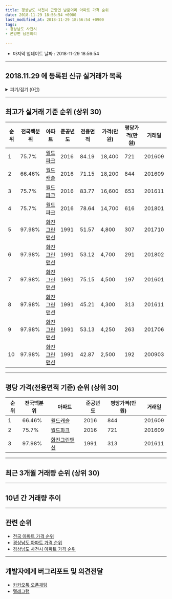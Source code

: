 ```yaml
---
title: 경상남도 사천시 곤양면 남문외리 아파트 가격 순위
date: 2018-11-29 18:56:54 +0900
last_modified_at: 2018-11-29 18:56:54 +0900
tags:
- 경상남도 사천시
- 곤양면 남문외리

---
```


* 마지막 업데이트 날짜 : 2018-11-29 18:56:54

---

## 2018.11.29 에 등록된 신규 실거래가 목록

<details>
<summary>펴기/접기 (0건)</summary>
<div markdown="1">

|아파트|준공년도|전용면적|가격(만원)|평당가격(만원)|거래일|전국백분위|
|---|---|---|---|---|---|---|
|없음|||||||


</div>
</details>

---

## 최고가 실거래 기준 순위 (상위 30)


|순위|전국백분위|아파트|준공년도|전용면적|가격(만원)|평당가격(만원)|거래일|
|---|---|---|---|---|---|---|---|
|1|75.7%|[월드파크](https://search.naver.com/search.naver?query=%EA%B2%BD%EC%83%81%EB%82%A8%EB%8F%84+%EC%82%AC%EC%B2%9C%EC%8B%9C+%EA%B3%A4%EC%96%91%EB%A9%B4+%EB%82%A8%EB%AC%B8%EC%99%B8%EB%A6%AC+%EC%9B%94%EB%93%9C%ED%8C%8C%ED%81%AC)|2016|84.19|18,400|721|201609|
|2|66.46%|[월드캐슬](https://search.naver.com/search.naver?query=%EA%B2%BD%EC%83%81%EB%82%A8%EB%8F%84+%EC%82%AC%EC%B2%9C%EC%8B%9C+%EA%B3%A4%EC%96%91%EB%A9%B4+%EB%82%A8%EB%AC%B8%EC%99%B8%EB%A6%AC+%EC%9B%94%EB%93%9C%EC%BA%90%EC%8A%AC)|2016|71.15|18,200|844|201609|
|3|75.7%|[월드파크](https://search.naver.com/search.naver?query=%EA%B2%BD%EC%83%81%EB%82%A8%EB%8F%84+%EC%82%AC%EC%B2%9C%EC%8B%9C+%EA%B3%A4%EC%96%91%EB%A9%B4+%EB%82%A8%EB%AC%B8%EC%99%B8%EB%A6%AC+%EC%9B%94%EB%93%9C%ED%8C%8C%ED%81%AC)|2016|83.77|16,600|653|201611|
|4|75.7%|[월드파크](https://search.naver.com/search.naver?query=%EA%B2%BD%EC%83%81%EB%82%A8%EB%8F%84+%EC%82%AC%EC%B2%9C%EC%8B%9C+%EA%B3%A4%EC%96%91%EB%A9%B4+%EB%82%A8%EB%AC%B8%EC%99%B8%EB%A6%AC+%EC%9B%94%EB%93%9C%ED%8C%8C%ED%81%AC)|2016|78.64|14,700|616|201801|
|5|97.98%|[화진그린맨션](https://search.naver.com/search.naver?query=%EA%B2%BD%EC%83%81%EB%82%A8%EB%8F%84+%EC%82%AC%EC%B2%9C%EC%8B%9C+%EA%B3%A4%EC%96%91%EB%A9%B4+%EB%82%A8%EB%AC%B8%EC%99%B8%EB%A6%AC+%ED%99%94%EC%A7%84%EA%B7%B8%EB%A6%B0%EB%A7%A8%EC%85%98)|1991|51.57|4,800|307|201710|
|6|97.98%|[화진그린맨션](https://search.naver.com/search.naver?query=%EA%B2%BD%EC%83%81%EB%82%A8%EB%8F%84+%EC%82%AC%EC%B2%9C%EC%8B%9C+%EA%B3%A4%EC%96%91%EB%A9%B4+%EB%82%A8%EB%AC%B8%EC%99%B8%EB%A6%AC+%ED%99%94%EC%A7%84%EA%B7%B8%EB%A6%B0%EB%A7%A8%EC%85%98)|1991|53.12|4,700|291|201802|
|7|97.98%|[화진그린맨션](https://search.naver.com/search.naver?query=%EA%B2%BD%EC%83%81%EB%82%A8%EB%8F%84+%EC%82%AC%EC%B2%9C%EC%8B%9C+%EA%B3%A4%EC%96%91%EB%A9%B4+%EB%82%A8%EB%AC%B8%EC%99%B8%EB%A6%AC+%ED%99%94%EC%A7%84%EA%B7%B8%EB%A6%B0%EB%A7%A8%EC%85%98)|1991|75.15|4,500|197|201601|
|8|97.98%|[화진그린맨션](https://search.naver.com/search.naver?query=%EA%B2%BD%EC%83%81%EB%82%A8%EB%8F%84+%EC%82%AC%EC%B2%9C%EC%8B%9C+%EA%B3%A4%EC%96%91%EB%A9%B4+%EB%82%A8%EB%AC%B8%EC%99%B8%EB%A6%AC+%ED%99%94%EC%A7%84%EA%B7%B8%EB%A6%B0%EB%A7%A8%EC%85%98)|1991|45.21|4,300|313|201611|
|9|97.98%|[화진그린맨션](https://search.naver.com/search.naver?query=%EA%B2%BD%EC%83%81%EB%82%A8%EB%8F%84+%EC%82%AC%EC%B2%9C%EC%8B%9C+%EA%B3%A4%EC%96%91%EB%A9%B4+%EB%82%A8%EB%AC%B8%EC%99%B8%EB%A6%AC+%ED%99%94%EC%A7%84%EA%B7%B8%EB%A6%B0%EB%A7%A8%EC%85%98)|1991|53.13|4,250|263|201706|
|10|97.98%|[화진그린맨션](https://search.naver.com/search.naver?query=%EA%B2%BD%EC%83%81%EB%82%A8%EB%8F%84+%EC%82%AC%EC%B2%9C%EC%8B%9C+%EA%B3%A4%EC%96%91%EB%A9%B4+%EB%82%A8%EB%AC%B8%EC%99%B8%EB%A6%AC+%ED%99%94%EC%A7%84%EA%B7%B8%EB%A6%B0%EB%A7%A8%EC%85%98)|1991|42.87|2,500|192|200903|


---

## 평당 가격(전용면적 기준) 순위 (상위 30)


|순위|전국백분위|아파트|준공년도|평당가격(만원)|거래일|
|---|---|---|---|---|---|
|1|66.46%|[월드캐슬](https://search.naver.com/search.naver?query=%EA%B2%BD%EC%83%81%EB%82%A8%EB%8F%84+%EC%82%AC%EC%B2%9C%EC%8B%9C+%EA%B3%A4%EC%96%91%EB%A9%B4+%EB%82%A8%EB%AC%B8%EC%99%B8%EB%A6%AC+%EC%9B%94%EB%93%9C%EC%BA%90%EC%8A%AC)|2016|844|201609|
|2|75.7%|[월드파크](https://search.naver.com/search.naver?query=%EA%B2%BD%EC%83%81%EB%82%A8%EB%8F%84+%EC%82%AC%EC%B2%9C%EC%8B%9C+%EA%B3%A4%EC%96%91%EB%A9%B4+%EB%82%A8%EB%AC%B8%EC%99%B8%EB%A6%AC+%EC%9B%94%EB%93%9C%ED%8C%8C%ED%81%AC)|2016|721|201609|
|3|97.98%|[화진그린맨션](https://search.naver.com/search.naver?query=%EA%B2%BD%EC%83%81%EB%82%A8%EB%8F%84+%EC%82%AC%EC%B2%9C%EC%8B%9C+%EA%B3%A4%EC%96%91%EB%A9%B4+%EB%82%A8%EB%AC%B8%EC%99%B8%EB%A6%AC+%ED%99%94%EC%A7%84%EA%B7%B8%EB%A6%B0%EB%A7%A8%EC%85%98)|1991|313|201611|


---

## 최근 3개월 거래량 순위 (상위 30)


<div style="width:100%;">
    <canvas id="deal_count_ranking" height="250"></canvas>
</div>


<script>
new Chart(document.getElementById("deal_count_ranking"), {
    type: 'horizontalBar',
    data: {
        labels: ['화진그린맨션'],
        datasets: [{
            label: '실거래 수',
            data: [1],
            borderColor: "rgba(255, 0, 128, 1)",
            backgroundColor: "rgba(255, 0, 128, 0.5)",
            fill: false,
        }]
    },
    options: {
        responsive: true,
        title: {
            display: true,
            text: '최근 3개월 거래량 순위'
        },
        tooltips: {
            mode: 'index',
            intersect: false,
            callbacks: {
                title: function(tooltipItems, data) {
                    return "실거래 수:";
                },
                label: function(tooltipItem, data) {
                    return data.labels[tooltipItem.index] + ": " + tooltipItem.xLabel;
                }
            }
        },
        hover: {
            mode: 'nearest',
            intersect: true
        },
        scales: {
            xAxes: [{
                display: true,
                scaleLabel: {
                    display: true,
                    labelString: '실거래 수'
                },
                ticks: {
                    suggestedMin: 0,
                }
            }],
            yAxes: [{
                display: true,
                ticks: {
                    autoSkip: false,
                    callback: function(value, index, values) {
                        if (value.length > 15)
                            return value.substr(0, 13) + "...";
                        else
                            return value;
                    }
                },
                scaleLabel: {
                    display: false,
                }
            }]
        }
    }
});

</script>


---

## 10년 간 거래량 추이


<div style="width:100%;">
    <canvas id="deal_progress" height="250"></canvas>
</div>

<script>
new Chart(document.getElementById("deal_progress"), {
    type: 'line',
    data: {
        labels: ['200811','200812','200901','200902','200903','200904','200905','200906','200907','200908','200909','200910','200911','200912','201001','201002','201003','201004','201005','201006','201007','201008','201009','201010','201011','201012','201101','201102','201103','201104','201105','201106','201107','201108','201109','201110','201111','201112','201201','201202','201203','201204','201205','201206','201207','201208','201209','201210','201211','201212','201301','201302','201303','201304','201305','201306','201307','201308','201309','201310','201311','201312','201401','201402','201403','201404','201405','201406','201407','201408','201409','201410','201411','201412','201501','201502','201503','201504','201505','201506','201507','201508','201509','201510','201511','201512','201601','201602','201603','201604','201605','201606','201607','201608','201609','201610','201611','201612','201701','201702','201703','201704','201705','201706','201707','201708','201709','201710','201711','201712','201801','201802','201803','201804','201805','201806','201807','201808','201809','201810','201811'],
        datasets: [{
            label: '실거래 수',
            pointRadius: 1,
            data: [1, 0, 0, 0, 1, 0, 0, 1, 1, 1, 0, 1, 0, 0, 0, 0, 0, 1, 1, 0, 1, 0, 0, 0, 0, 1, 0, 0, 0, 0, 0, 0, 0, 0, 0, 0, 0, 0, 0, 0, 1, 0, 0, 0, 0, 0, 0, 0, 0, 0, 0, 0, 1, 1, 0, 0, 0, 0, 0, 0, 0, 0, 0, 0, 0, 0, 0, 0, 0, 0, 0, 0, 0, 0, 0, 0, 0, 0, 1, 0, 0, 0, 0, 1, 0, 0, 1, 0, 1, 0, 0, 0, 0, 0, 2, 1, 3, 0, 1, 1, 0, 0, 0, 1, 0, 0, 0, 1, 1, 0, 2, 3, 1, 0, 0, 1, 0, 1, 0, 0, 1],
            borderColor: "rgba(255, 201, 14, 1)",
            backgroundColor: "rgba(255, 201, 14, 0.5)",
            fill: true,
        }]
    },
    options: {
        responsive: true,
        title: {
            display: true,
            text: '10년간 거래량 추이'
        },
        tooltips: {
            mode: 'index',
            intersect: false,
        },
        hover: {
            mode: 'nearest',
            intersect: true
        },
        scales: {
            xAxes: [{
                display: true,
                scaleLabel: {
                    display: true,
                    labelString: '년/월'
                }
            }],
            yAxes: [{
                display: true,
                ticks: {
                    suggestedMin: 0,
                },
                scaleLabel: {
                    display: true,
                    labelString: '실거래 수'
                }
            }]
        }
    }
});

</script>


---

## 관련 순위

- [전국 아파트 가격 순위](https://inasie.github.io/apt-ranking/전국)
- [경상남도 아파트 가격 순위](https://inasie.github.io/apt-ranking/경상남도)
- [경상남도 사천시 아파트 가격 순위](https://inasie.github.io/apt-ranking/경상남도-사천시)


---

## 개발자에게 버그리포트 및 의견전달

- [카카오톡 오픈채팅](https://open.kakao.com/o/gLJUAP4)
- [텔레그램](https://t.me/inasie)

